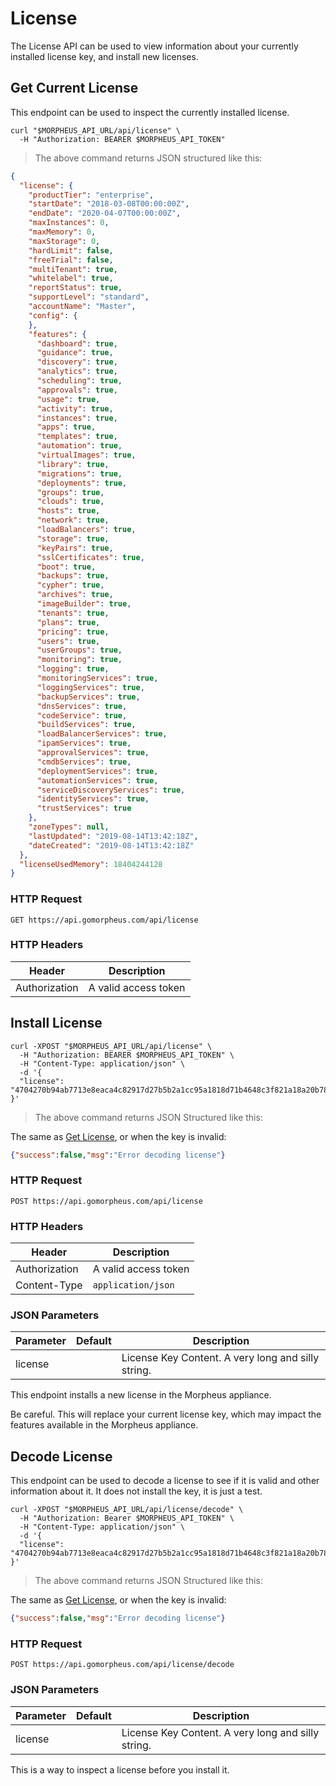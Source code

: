 # License

The License API can be used to view information about your currently installed license key, and install new licenses.

## Get Current License

This endpoint can be used to inspect the currently installed license.

```shell
curl "$MORPHEUS_API_URL/api/license" \
  -H "Authorization: BEARER $MORPHEUS_API_TOKEN"
```

> The above command returns JSON structured like this:

```json
{
  "license": {
    "productTier": "enterprise",
    "startDate": "2018-03-08T00:00:00Z",
    "endDate": "2020-04-07T00:00:00Z",
    "maxInstances": 0,
    "maxMemory": 0,
    "maxStorage": 0,
    "hardLimit": false,
    "freeTrial": false,
    "multiTenant": true,
    "whitelabel": true,
    "reportStatus": true,
    "supportLevel": "standard",
    "accountName": "Master",
    "config": {
    },
    "features": {
      "dashboard": true,
      "guidance": true,
      "discovery": true,
      "analytics": true,
      "scheduling": true,
      "approvals": true,
      "usage": true,
      "activity": true,
      "instances": true,
      "apps": true,
      "templates": true,
      "automation": true,
      "virtualImages": true,
      "library": true,
      "migrations": true,
      "deployments": true,
      "groups": true,
      "clouds": true,
      "hosts": true,
      "network": true,
      "loadBalancers": true,
      "storage": true,
      "keyPairs": true,
      "sslCertificates": true,
      "boot": true,
      "backups": true,
      "cypher": true,
      "archives": true,
      "imageBuilder": true,
      "tenants": true,
      "plans": true,
      "pricing": true,
      "users": true,
      "userGroups": true,
      "monitoring": true,
      "logging": true,
      "monitoringServices": true,
      "loggingServices": true,
      "backupServices": true,
      "dnsServices": true,
      "codeService": true,
      "buildServices": true,
      "loadBalancerServices": true,
      "ipamServices": true,
      "approvalServices": true,
      "cmdbServices": true,
      "deploymentServices": true,
      "automationServices": true,
      "serviceDiscoveryServices": true,
      "identityServices": true,
      "trustServices": true
    },
    "zoneTypes": null,
    "lastUpdated": "2019-08-14T13:42:18Z",
    "dateCreated": "2019-08-14T13:42:18Z"
  },
  "licenseUsedMemory": 18404244128
}
```

### HTTP Request

`GET https://api.gomorpheus.com/api/license`

### HTTP Headers

Header | Description
--------- | -----------
Authorization     | A valid access token

## Install License

```shell
curl -XPOST "$MORPHEUS_API_URL/api/license" \
  -H "Authorization: BEARER $MORPHEUS_API_TOKEN" \
  -H "Content-Type: application/json" \
  -d '{
  "license": "4704270b94ab7713e8eaca4c82917d27b5b2a1cc95a1818d71b4648c3f821a18a20b78ba9623f8609cbc3712b96fb4c68bbef1880c16a5946a198c1ff6943badef07458898df99b83cddca7bc33e883a54b6025fbd5b8e84d83c419d2ca5b7ec847227b2b63d1ccbcf6a91fcc9dc4e9bd26321166bb04e54983fc858c5c2f7c7893741f435f4921ba33a9778ec714a6a95054a074ff6969dda1b4"
}'
```

> The above command returns JSON Structured like this:


The same as [Get License](#get-current-license), or when the key is invalid:

```json
{"success":false,"msg":"Error decoding license"}
```

### HTTP Request

`POST https://api.gomorpheus.com/api/license`

### HTTP Headers

Header | Description
--------- | -----------
Authorization     | A valid access token
Content-Type     | `application/json`

### JSON Parameters

Parameter | Default | Description
--------- | ------- | -----------
license      |  | License Key Content. A very long and silly string.

This endpoint installs a new license in the Morpheus appliance.

<aside class="info">
Be careful. This will replace your current license key, which may impact the features available in the Morpheus appliance.
</aside>

## Decode License

This endpoint can be used to decode a license to see if it is valid and other information about it.  It does not install the key, it is just a test.

```shell
curl -XPOST "$MORPHEUS_API_URL/api/license/decode" \
  -H "Authorization: Bearer $MORPHEUS_API_TOKEN" \
  -H "Content-Type: application/json" \
  -d '{
  "license": "4704270b94ab7713e8eaca4c82917d27b5b2a1cc95a1818d71b4648c3f821a18a20b78ba9623f8609cbc3712b96fb4c68bbef1880c16a5946a198c1ff6943badef07458898df99b83cddca7bc33e883a54b6025fbd5b8e84d83c419d2ca5b7ec847227b2b63d1ccbcf6a91fcc9dc4e9bd26321166bb04e54983fc858c5c2f7c7893741f435f4921ba33a9778ec714a6a95054a074ff6969dda1b4"
}'
```

> The above command returns JSON Structured like this:

The same as [Get License](#get-current-license), or when the key is invalid:

```json
{"success":false,"msg":"Error decoding license"}
```

### HTTP Request

`POST https://api.gomorpheus.com/api/license/decode`

### JSON Parameters

Parameter | Default | Description
--------- | ------- | -----------
license      |  | License Key Content. A very long and silly string.

<aside class="info">
This is a way to inspect a license before you install it.
</aside>
